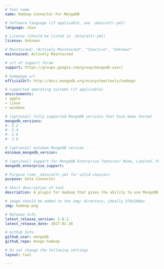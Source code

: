 ```yaml
---
# Tool name
name: Hadoop Connector For MongoDB

# Software language (if applicable, see _data/attr.yml)
language: Java

# License (should be listed in _data/attr.yml)
license: Unknown

# Maintained: "Actively Maintained", "Inactive", "Unknown"
maintained: Actively Maintained

# url of support forum
support: https://groups.google.com/group/mongodb-user/

# homepage url
officialUrl: http://docs.mongodb.org/ecosystem/tools/hadoop/

# supported operating systems (if applicable)
environments:
- apple
- linux
- windows

# (optional) fully supported MongoDB versions that have been tested
mongodb_versions:
#- 2.2
#- 2.4
#- 2.6
#- 3.0

# (optional) minimum MongoDB version
minimum_mongodb_version:

# (optional) Support for MongoDB Enterprise features? None, Limited, Full
mongodb_enterprise_support: 

# Purpose (see _data/attr.yml for valid choices)
purpose: Data Connector

# Short description of tool
description: A plugin for Hadoop that gives the ability to use MongoDB as an input source and/or an output source.

# image should be added to the img/ directory, ideally 370x200px
img: hadoop.png

# Release Info
latest_release_version: 2.0.2
latest_release_date: 2017-01-28

# Github Info
github_user: mongodb
github_repo: mongo-hadoop

# Do not change the following settings
layout: tool

---
```


